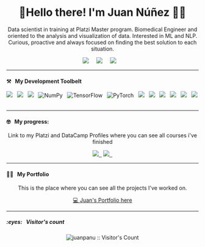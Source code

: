 <h1 align='center'>🖖Hello there! I'm Juan Núñez 🧑‍💻</h1>

<p align='center'>
    Data scientist in training at Platzi Master program. Biomedical Engineer and oriented to the analysis and visualization of data. Interested in ML and NLP.
    Curious, proactive and always focused on finding the best solution to each situation.
</p>

<p align='center'>
    <a href="https://twitter.com/Juanpanu"><img src="https://img.shields.io/badge/twitter-%231DA1F2.svg?&style=for-the-badge&logo=twitter&logoColor=white" /></a>&nbsp;&nbsp;&nbsp;&nbsp;
    <a href="https://www.linkedin.com/in/juanpanu"><img src="https://img.shields.io/badge/linkedin-%230077B5.svg?&style=for-the-badge&logo=linkedin&logoColor=white" /></a>&nbsp;&nbsp;&nbsp;&nbsp;
    <a href="mailto:juanpa.nb@gmail.com?subject=Hola%20Juan"><img src="https://img.shields.io/badge/gmail-%23D14836.svg?&style=for-the-badge&logo=gmail&logoColor=white" /></a>&nbsp;&nbsp;&nbsp;&nbsp;
</p>

<hr>

<h4>⚒&nbsp;&nbsp;&nbsp;My Development Toolbelt</h4>
<p >
  <img src="https://img.shields.io/badge/Python-3776AB?style=for-the-badge&logo=python&logoColor=white"/>&nbsp;&nbsp;
  <img src="https://img.shields.io/badge/Jupyter-orange?style=for-the-badge&logo=Jupyter&logoColor=white" />&nbsp;&nbsp;
  <img src="https://img.shields.io/badge/pandas%20-%23150458.svg?&style=for-the-badge&logo=pandas&logoColor=white" />&nbsp;&nbsp;
  <img alt="NumPy" src="https://img.shields.io/badge/numpy%20-%23013243.svg?&style=for-the-badge&logo=numpy&logoColor=white" />&nbsp;&nbsp;
  <img alt="TensorFlow" src="https://img.shields.io/badge/TensorFlow%20-%23FF6F00.svg?&style=for-the-badge&logo=TensorFlow&logoColor=white" />&nbsp;&nbsp;
  <img alt="PyTorch" src="https://img.shields.io/badge/PyTorch%20-%23EE4C2C.svg?&style=for-the-badge&logo=PyTorch&logoColor=white" />&nbsp;&nbsp;
  <img src="https://img.shields.io/badge/git%20-%23F05133.svg?&style=for-the-badge&logo=git&logoColor=white" />&nbsp;&nbsp;
  <img src="https://img.shields.io/badge/mysql%20-%23016B93.svg?&style=for-the-badge&logo=mysql&logoColor=white" />&nbsp;&nbsp;
  <img src="https://img.shields.io/badge/linux%20-%23000.svg?&style=for-the-badge&logo=linux&logoColor=white" />&nbsp;&nbsp;
  <img src="https://img.shields.io/badge/github%20-%23000.svg?&style=for-the-badge&logo=github&logoColor=white" />&nbsp;&nbsp;
  <img src="https://img.shields.io/badge/mongodb%20-%2358aa50.svg?&style=for-the-badge&logo=mongodb&logoColor=white" />&nbsp;&nbsp;
  <img src="https://img.shields.io/badge/docker%20-%232496ED.svg?&style=for-the-badge&logo=docker&logoColor=white" />&nbsp;&nbsp;
 
</p>

<hr>

<h4>🤓&nbsp;&nbsp;&nbsp;My progress: </h4>
<p align="Center"> Link to my Platzi and DataCamp Profiles where you can see all courses i've finished</p>
<p align="Center">
    <a href="https://platzi.com/@juanpanu/">
    <img src="https://img.shields.io/badge/-Platzi-0?&logo=platzi&logoColor=white&style=for-the-badge">&nbsp;&nbsp;</a>
    <a href="https://www.datacamp.com/profile/juanpanb">
    <img src="https://img.shields.io/badge/-DataCamp-61DAFB?&logo=datacamp&logoColor=white&style=for-the-badge">&nbsp;&nbsp;</a>
</p>

<hr>
<h4>👨‍💻&nbsp;&nbsp;&nbsp;My Portfolio</h4>


<p align="Center">This is the place where you can see all the projects I've worked on.</p>
<p align="Center">
    <a href="https://juanpanu.github.io/">💻 Juan's Portfolio here</a></p>

<!-- <hr> -->
<!-- 
<h4>👨‍🔬&nbsp;&nbsp;&nbsp;Open Source</h4>
<h5><a href="APPLINK">Ghost + Google Cloud Storage 👻☁️</a></h5>
<p>Adaptor for Google Cloud Storage and Ghost
<br>
<a href="REPOLINK">Repository here</a></p> -->
<hr>

<h5>:eyes:&nbsp;&nbsp;&nbsp;Visitor's count</h5>
<p align="center"><img src="https://profile-counter.glitch.me/{juanpanu}/count.svg" alt="juanpanu :: Visitor's Count" /></p>
